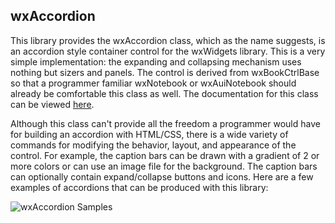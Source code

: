 ## wxAccordion

This library provides the wxAccordion class, which as the name suggests, is an accordion style container control for the wxWidgets library. This is a very simple implementation: the expanding and collapsing mechanism uses nothing but sizers and panels. The control is derived from wxBookCtrlBase so that a programmer familiar wxNotebook or wxAuiNotebook should already be comfortable this class as well.  The documentation for this class can be viewed [here](http://newpagodi.github.io/wxAccordion-Documentation/classwx_accordion.html).

Although this class can't provide all the freedom a programmer would have for building an accordion with HTML/CSS, there is a wide variety of commands for modifying the behavior, layout, and appearance of the control. For example, the caption bars can be drawn with a gradient of 2 or more colors or can use an image file for the background. The caption bars can optionally contain expand/collapse buttons and icons. Here are a few examples of accordions that can be produced with this library:

![wxAccordion Samples](https://github.com/NewPagodi/wxAccordion/blob/master/docs/samples.png "wxAccordion Samples") 
